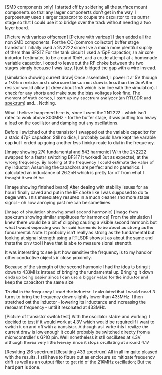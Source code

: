 
[SMD components only]
I started off by soldering all the surface mount components so that any larger components don't get in the way. I purposefully used a larger capacitor to couple the oscillator to it's buffer stage so that I could use it to bridge over the track without needing a two layer board.

[Picture with varicap offscreen]
[Picture with varicap]
I then added all the non SMD components. For the CC (common collector) buffer stage transistor I initially used a 2N2222 since I've a much more plentiful supply of them than BFS17. For the tank circuit I used a 15pF capactior, an air core inductor I estimated to be around 10nH, and a crude attempt at a homemade variable capactior. I opted to leave out the RF choke between the two stages simply because I was lazy. I just bridged the gap with a wire instead.

[simulation showing current draw]
Once assembled, I power it at 5V through a 1kOhm resistor and make sure the current draw is less than the 5mA the resistor would allow (it drew about 1mA which is in line with the simulation). I check for any shorts and make sure the bias voltages look fine. The moment of truth comes, I start up my spectrum analyzer (an RTLSDR and [spektrum](https://github.com/pavels/spektrum)) and... Nothing.

What I believe happened here is, since I used the 2N2222 - which isn't rated to work above 300MHz - for the buffer stage, it was putting too heavy a load on the oscillator and damping out any oscillations.

Before I switched out the transistor I swapped out the variable capacitor for a static 47pF capacitor. Still no dice, I probably could have kept the variable cap but I ended up going another less finicky route to dial in the frequency.

[Image showing 270 fundamental and 542 harmonic]
With the 2N2222 swapped for a faster switching BFS17 It worked! But as expected, at the wrong frequency. By looking at the frequency I could estimate the value of my inductor; Assuming the capacitors are perfect and no parasitics. I calculated an inductance of 26.2nH which is pretty far off from what I thought it would be.

[Image showing finished board]
After dealing with stability issues for an hour I finally caved and put in the RF choke like I was supposed to do to begin with. This immediately resulted in a much cleaner and more stable signal - oh how annoying past me can be sometimes.

[Image of simulation showing small second harmonic]
[Image from spektrum showing similar amplitudes for harmonics]
From the simulation I knew there would be a bit of clipping causing a visible second harmonic but what I wasnt expecting was for said harmonic to be about as strong as the fundamental. Note: It probably isn't really as strong as the fundamental but looking at signal strength using a RTLSDR shows it as about the same and thats the only tool I have that is able to measure signal strength.

It was interesting to see just how sensitive the frequency is to my hand or other conductive objects in close proximity.

Because of the strength of the second harmonic I had the idea to bring it down to 433MHz instead of bringing the fundamental up. Bringing it down ends up being easier since I can use a bigger value for the inductor and keep the capacitors the same size.

To dial in the frequency I used the inductor. I calculated that I would need 3 turns to bring the frequency down slightly lower than 433MHz. I then stretched out the inductor - lowering its inductance and increasing the resonant frequency - until it resonated at 433MHz.

[Picture of transistor switch test]
With the oscillator stable and working, I decided to test if it would work at 4.3V which would be required if i want to switch it on and off with a transistor. Although as I write this I realize the current draw is low enough it could probably be switched directly from a microcontroller's GPIO pin. Well nonetheless it still oscillates at 4.3V although theres very little leeway since it stops oscillating at around 4.1V

[Resulting 216 spectrum]
[Resulting 433 spectrum]
All in all im quite pleased with the results, I still have to figure out an enclosure so mitigate frequency drift as well as an output filter to get rid of the 216MHz oscillation; But the hard part is done.
